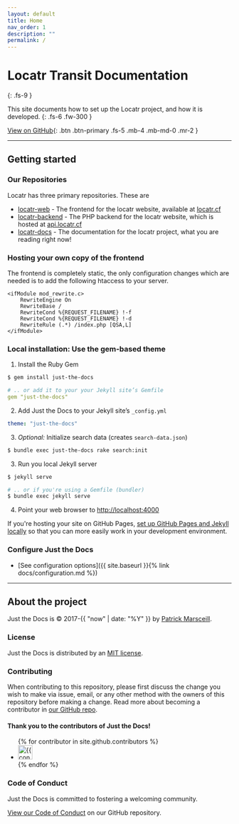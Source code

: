 ```yaml
---
layout: default
title: Home
nav_order: 1
description: ""
permalink: /
---
```


# Locatr Transit Documentation
{: .fs-9 }

This site documents how to set up the Locatr project, and how it is developed.
{: .fs-6 .fw-300 }

[View on GitHub](https://github.com/locatrtransit){: .btn .btn-primary .fs-5 .mb-4 .mb-md-0 .mr-2 }

---

## Getting started

### Our Repositories

Locatr has three primary repositories. These are
- [locatr-web](https://github.com/locatrtransit/locatr-web) - The frontend for the locatr website, available at [locatr.cf](https://locatr.cf)
- [locatr-backend](https://github.com/locatrtransit/locatr-web) - The PHP backend for the locatr website, which is hosted at [api.locatr.cf](https://api.locatr.cf)
- [locatr-docs](https://github.com/locatrtransit/locatr-docs) - The documentation for the locatr project, what you are reading right now!

### Hosting your own copy of the frontend

The frontend is completely static, the only configuration changes which are needed is to add the following htaccess to your server.

```
<ifModule mod_rewrite.c>
    RewriteEngine On
    RewriteBase /
    RewriteCond %{REQUEST_FILENAME} !-f
    RewriteCond %{REQUEST_FILENAME} !-d
    RewriteRule (.*) /index.php [QSA,L]
</ifModule>
```

### Local installation: Use the gem-based theme

1. Install the Ruby Gem
```bash
$ gem install just-the-docs
```
```yaml
# .. or add it to your your Jekyll site’s Gemfile
gem "just-the-docs"
```
2. Add Just the Docs to your Jekyll site’s `_config.yml`
```yaml
theme: "just-the-docs"
```
3. _Optional:_ Initialize search data (creates `search-data.json`)
```bash
$ bundle exec just-the-docs rake search:init
```
3. Run you local Jekyll server
```bash
$ jekyll serve
```
```bash
# .. or if you're using a Gemfile (bundler)
$ bundle exec jekyll serve
```
4. Point your web browser to [http://localhost:4000](http://localhost:4000)

If you're hosting your site on GitHub Pages, [set up GitHub Pages and Jekyll locally](https://help.github.com/en/articles/setting-up-your-github-pages-site-locally-with-jekyll) so that you can more easily work in your development environment.

### Configure Just the Docs

- [See configuration options]({{ site.baseurl }}{% link docs/configuration.md %})

---

## About the project

Just the Docs is &copy; 2017-{{ "now" | date: "%Y" }} by [Patrick Marsceill](http://patrickmarsceill.com).

### License

Just the Docs is distributed by an [MIT license](https://github.com/pmarsceill/just-the-docs/tree/master/LICENSE.txt).

### Contributing

When contributing to this repository, please first discuss the change you wish to make via issue,
email, or any other method with the owners of this repository before making a change. Read more about becoming a contributor in [our GitHub repo](https://github.com/pmarsceill/just-the-docs#contributing).

#### Thank you to the contributors of Just the Docs!

<ul class="list-style-none">
{% for contributor in site.github.contributors %}
  <li class="d-inline-block mr-1">
     <a href="{{ contributor.html_url }}"><img src="{{ contributor.avatar_url }}" width="32" height="32" alt="{{ contributor.login }}"/></a>
  </li>
{% endfor %}
</ul>

### Code of Conduct

Just the Docs is committed to fostering a welcoming community.

[View our Code of Conduct](https://github.com/pmarsceill/just-the-docs/tree/master/CODE_OF_CONDUCT.md) on our GitHub repository.
